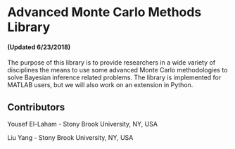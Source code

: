 # Advanced Monte Carlo Methods Library 
#### (Updated 6/23/2018)
The purpose of this library is to provide researchers in a wide variety of disciplines the means to use some advanced Monte Carlo
methodologies to solve Bayesian inference related problems. The library is implemented for MATLAB users, but we will also work on 
an extension in Python. 

## Contributors
Yousef El-Laham     - Stony Brook University, NY, USA 

Liu Yang            - Stony Brook University, NY, USA
